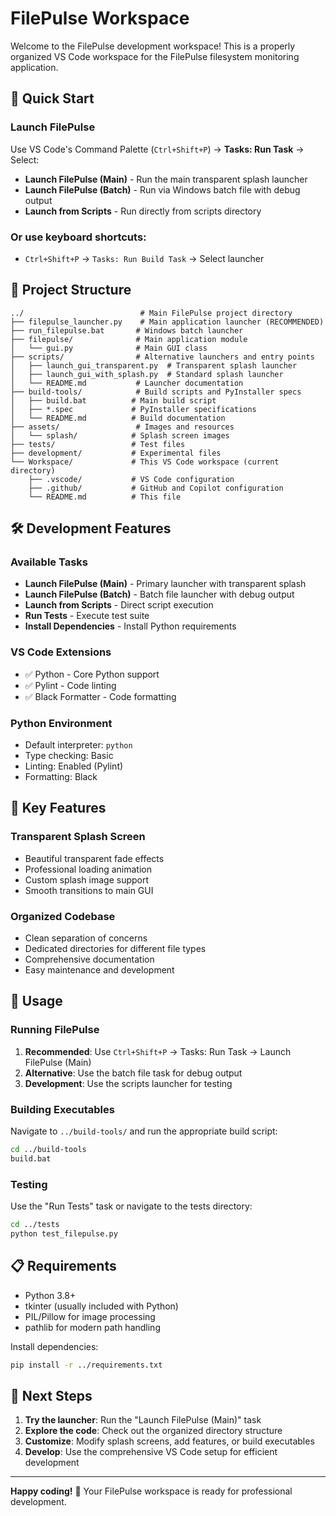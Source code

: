 # FilePulse Workspace

Welcome to the FilePulse development workspace! This is a properly organized VS Code workspace for the FilePulse filesystem monitoring application.

## 🚀 Quick Start

### Launch FilePulse
Use VS Code's Command Palette (`Ctrl+Shift+P`) → **Tasks: Run Task** → Select:
- **Launch FilePulse (Main)** - Run the main transparent splash launcher
- **Launch FilePulse (Batch)** - Run via Windows batch file with debug output
- **Launch from Scripts** - Run directly from scripts directory

### Or use keyboard shortcuts:
- `Ctrl+Shift+P` → `Tasks: Run Build Task` → Select launcher

## 📁 Project Structure

```
../                          # Main FilePulse project directory
├── filepulse_launcher.py    # Main application launcher (RECOMMENDED)
├── run_filepulse.bat       # Windows batch launcher
├── filepulse/              # Main application module
│   └── gui.py              # Main GUI class
├── scripts/                # Alternative launchers and entry points
│   ├── launch_gui_transparent.py  # Transparent splash launcher
│   ├── launch_gui_with_splash.py  # Standard splash launcher
│   └── README.md           # Launcher documentation
├── build-tools/            # Build scripts and PyInstaller specs
│   ├── build.bat          # Main build script
│   ├── *.spec             # PyInstaller specifications
│   └── README.md          # Build documentation
├── assets/                 # Images and resources
│   └── splash/            # Splash screen images
├── tests/                 # Test files
├── development/           # Experimental files
└── Workspace/             # This VS Code workspace (current directory)
    ├── .vscode/           # VS Code configuration
    ├── .github/           # GitHub and Copilot configuration
    └── README.md          # This file
```

## 🛠️ Development Features

### Available Tasks
- **Launch FilePulse (Main)** - Primary launcher with transparent splash
- **Launch FilePulse (Batch)** - Batch file launcher with debug output
- **Launch from Scripts** - Direct script execution
- **Run Tests** - Execute test suite
- **Install Dependencies** - Install Python requirements

### VS Code Extensions
- ✅ Python - Core Python support
- ✅ Pylint - Code linting
- ✅ Black Formatter - Code formatting

### Python Environment
- Default interpreter: `python`
- Type checking: Basic
- Linting: Enabled (Pylint)
- Formatting: Black

## 🎨 Key Features

### Transparent Splash Screen
- Beautiful transparent fade effects
- Professional loading animation
- Custom splash image support
- Smooth transitions to main GUI

### Organized Codebase
- Clean separation of concerns
- Dedicated directories for different file types
- Comprehensive documentation
- Easy maintenance and development

## 🔧 Usage

### Running FilePulse
1. **Recommended**: Use `Ctrl+Shift+P` → Tasks: Run Task → Launch FilePulse (Main)
2. **Alternative**: Use the batch file task for debug output
3. **Development**: Use the scripts launcher for testing

### Building Executables
Navigate to `../build-tools/` and run the appropriate build script:
```bash
cd ../build-tools
build.bat
```

### Testing
Use the "Run Tests" task or navigate to the tests directory:
```bash
cd ../tests
python test_filepulse.py
```

## 📋 Requirements

- Python 3.8+
- tkinter (usually included with Python)
- PIL/Pillow for image processing
- pathlib for modern path handling

Install dependencies:
```bash
pip install -r ../requirements.txt
```

## 🎯 Next Steps

1. **Try the launcher**: Run the "Launch FilePulse (Main)" task
2. **Explore the code**: Check out the organized directory structure
3. **Customize**: Modify splash screens, add features, or build executables
4. **Develop**: Use the comprehensive VS Code setup for efficient development

---

**Happy coding!** 🚀 Your FilePulse workspace is ready for professional development.
